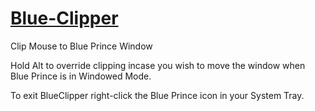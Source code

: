 # [Blue-Clipper](https://github.com/smoorke/Blue-Clipper/releases/latest/download/BlueClipper.exe)
Clip Mouse to Blue Prince Window

Hold Alt to override clipping incase you wish to move the window when Blue Prince is in Windowed Mode.

To exit BlueClipper right-click the Blue Prince icon in your System Tray.
